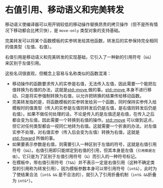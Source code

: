 # 右值引用、移动语义和完美转发

移动语义使编译器可以用开销较低的移动操作替换昂贵的拷贝操作（但不是所有情况下移动都会比拷贝快），是 `move-only` 类型对象的支持基础。

完美转发可以将某个函数模板的实参转发给其他函数，转发后的实参保持完全相同的值类型（左值、右值）。

右值引用是移动语义和完美转发的实现基础，它引入了一种新的引用符号（`&&`）来区别于左值引用。

这些名词很直观，但概念上容易与名称类似的函数混淆：

- 移动操作的函数要求传入的实参是右值，无法传入左值，因此需要一个能把左值转换为右值的办法，这就是[std::move ](https://en.cppreference.com/w/cpp/utility/move)做的事。[std::move ](https://en.cppreference.com/w/cpp/utility/move)本身不进行移动，只是将实参强制转换为右值，以允许把转换的结果传给移动函数。
- 完美转发指的是，将函数模板的实参转发给另一个函数，同时保持实参传入给模板时的值类型（传入的实参是左值则转发后仍是左值，是右值则转发后仍是右值）。如果不做任何处理的话，不论是传入的是左值还是右值，在传入之后都会变为左值，因此需要一个转换到右值的操作。[std::move](https://en.cppreference.com/w/cpp/utility/move) 可以做到这点，但它对任何类型都会一视同仁地转为右值。这就需要一个折衷的办法，对左值实参不处理，对右值实参（传入后会变为左值）转换为右值，这就是 [std::foward](https://en.cppreference.com/w/cpp/utility/forward) 所做的事。
- 如果要表示参数是右值，则需要引入一种区别于左值的符号，这就是右值引用符号（`&&`）。右值引用即只能绑定到右值的引用，但其本身是左值（`引用都是左值`）。它只是为了区别于左值引用符号（`&`）而引入的一种符号标记。
- 在模板中，带右值引用符号（`T&&`）并不表示一定是右值引用（这种不确定类型的引用称为转发引用），因为模板参数本身可以带引用符号（`int&`），此时为了使结果合法（`int& &&` 是不合法的），就引入了引用折叠机制（`int& &&`折叠为 `int&*`）。

